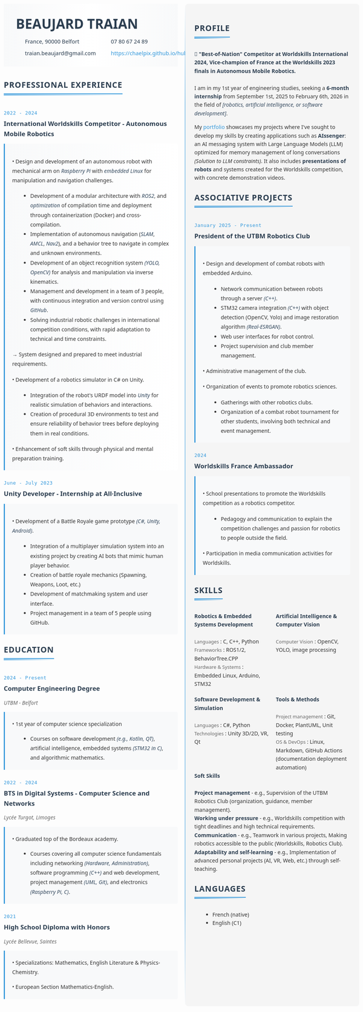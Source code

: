 # CV - Traïan Beaujard

<div class="container">
<div class="left-column">


<div class="header">
    <div class="profile-container">
        <div class="text-content">
            <h1>BEAUJARD TRAIAN</h1>
            <div class="contact-info">
                <div class="contact-item"><i class="fas fa-map-marker-alt"></i> France, 90000 Belfort</div>
                <div class="contact-item"><i class="fas fa-phone"></i> 07 80 67 24 89</div>
                <div class="contact-item"><i class="fas fa-envelope"></i> traian.beaujard@gmail.com</div>
                <div class="contact-item"><i class="fas fa-globe"></i> <a href="https://chaelpix.github.io/hub/portfolio/">https://chaelpix.github.io/hub/portfolio/</a></div>
            </div>
        </div>
    </div>
</div>


## <span class="section-title">Professional Experience</span>


<div class="date-block">2022 - 2024</div>

### International Worldskills Competitor - Autonomous Mobile Robotics
<div class="experience-item highlight-item">
<!-- <div class="skills-tag">Robotique, C++, C#, Python, ROS, OpenCV, YOLO, Unity, Git</div> -->

• Design and development of an autonomous robot with mechanical arm on *Raspberry Pi* with *embedded Linux* for manipulation and navigation challenges.
- Development of a modular architecture with *ROS2*, and *optimization* of compilation time and deployment through containerization (Docker) and cross-compilation.
- Implementation of autonomous navigation (*SLAM*, *AMCL*, *Nav2*), and a behavior tree to navigate in complex and unknown environments.
- Development of an object recognition system *(YOLO, OpenCV)* for analysis and manipulation via inverse kinematics.
- Management and development in a team of 3 people, with continuous integration and version control using *GitHub*.
- Solving industrial robotic challenges in international competition conditions, with rapid adaptation to technical and time constraints.
  
→ System designed and prepared to meet industrial requirements.

• Development of a robotics simulator in C# on Unity.
- Integration of the robot's URDF model into *Unity* for realistic simulation of behaviors and interactions.
- Creation of procedural 3D environments to test and ensure reliability of behavior trees before deploying them in real conditions.
  
• Enhancement of soft skills through physical and mental preparation training.

</div>

<div class="date-block">June - July 2023</div>

### Unity Developer - Internship at All·Inclusive
<div class="experience-item">
<!-- <div class="skills-tag">C#, Unity, Android, IA, Git</div> -->

• Development of a Battle Royale game prototype *(C#, Unity, Android)*.
- Integration of a multiplayer simulation system into an existing project by creating AI bots that mimic human player behavior.
- Creation of battle royale mechanics (Spawning, Weapons, Loot, etc.)
- Development of matchmaking system and user interface.
- Project management in a team of 5 people using GitHub.
</div>

## <span class="section-title">Education</span>

<div class="date-block">2024 - Present</div>

### Computer Engineering Degree
<div class="subtitle">UTBM - Belfort </div>

<div class="education-item">
• 1st year of computer science specialization

- Courses on software development *(e.g., Kotlin, QT)*, artificial intelligence, embedded systems *(STM32 in C)*, and algorithmic mathematics.
</div>

<div class="date-block">2022 - 2024</div>

### BTS in Digital Systems - Computer Science and Networks
<div class="subtitle">Lycée Turgot, Limoges</div>
<div class="education-item">
• Graduated top of the Bordeaux academy.

- Courses covering all computer science fundamentals including networking *(Hardware, Administration)*, software programming *(C++)* and web development, project management *(UML, Git)*, and electronics *(Raspberry Pi, C)*.
</div>

<div class="date-block">2021</div>

### High School Diploma with Honors
<div class="subtitle">Lycée Bellevue, Saintes</div>
<div class="education-item">
• Specializations: Mathematics, English Literature & Physics-Chemistry.

• European Section Mathematics-English.
</div>

</div>
<div class="right-column">


## <span class="section-title">Profile</span>
            
<strong>🏅 "Best-of-Nation" Competitor at Worldskills International 2024, Vice-champion of France at the Worldskills 2023 finals in Autonomous Mobile Robotics.</strong>
<br><br>
I am in my 1st year of engineering studies, seeking a **6-month internship** from September 1st, 2025 to February 6th, 2026 in the field of *[robotics, artificial intelligence, or software development]*. 
<!-- *[robotics, artificial intelligence or software development]* : I would adapt depending on the company of course, don't think this is the final version -->

My <a href="https://chaelpix.github.io/hub/portfolio/">portfolio</a> showcases my projects where I've sought to develop my skills by creating applications such as
**AIssenger**: an AI messaging system with Large Language Models (LLM) optimized for memory management of long conversations <i>(Solution to LLM constraints)</i>. 
It also includes **presentations of robots** and systems created for the Worldskills competition, with concrete demonstration videos.

## <span class="section-title">Associative Projects</span>

<div class="date-block">January 2025 - Present</div>

### President of the UTBM Robotics Club
<div class="experience-item">

 
• Design and development of combat robots with embedded Arduino.
- Network communication between robots through a server *(C++)*.
- STM32 camera integration *(C++)* with object detection (OpenCV, Yolo) and image restoration algorithm *(Real-ESRGAN)*.
- Web user interfaces for robot control.
- Project supervision and club member management.

• Administrative management of the club.  

• Organization of events to promote robotics sciences.
- Gatherings with other robotics clubs.
- Organization of a combat robot tournament for other students, involving both technical and event management.
</div>

<div class="date-block">2024</div>

### Worldskills France Ambassador

<div class="experience-item">

• School presentations to promote the Worldskills competition as a robotics competitor.
- Pedagogy and communication to explain the competition challenges and passion for robotics to people outside the field.
  
• Participation in media communication activities for Worldskills.

</div>

## <span class="section-title">Skills</span>

<div class="skills-grid">
    <div class="skill-item">
        <strong>Robotics & Embedded Systems Development</strong><br>
        <span class="skill-category">Languages</span> : C, C++, Python<br>
        <span class="skill-category">Frameworks</span> : ROS1/2, BehaviorTree.CPP<br>
        <span class="skill-category">Hardware & Systems</span> : Embedded Linux, Arduino, STM32
    </div>
    <div class="skill-item">
        <strong>Artificial Intelligence & Computer Vision</strong><br>
        <span class="skill-category">Computer Vision</span> : OpenCV, YOLO, image processing
    </div>
    <div class="skill-item">
        <strong>Software Development & Simulation</strong><br>
        <span class="skill-category">Languages</span> : C#, Python<br>
        <span class="skill-category">Technologies</span> : Unity 3D/2D, VR, Qt
    </div>
    <div class="skill-item">
        <strong>Tools & Methods</strong><br>
        <span class="skill-category">Project management</span> : Git, Docker, PlantUML, Unit testing<br>
        <span class="skill-category">OS & DevOps</span> : Linux, Markdown, GitHub Actions (documentation deployment automation)<br>
    </div>

</div>
        <strong>Soft Skills</strong> <br><br>
        <strong>Project management</strong> - e.g., Supervision of the UTBM Robotics Club (organization, guidance, member management).
        <br>
        <strong>Working under pressure</strong> - e.g., Worldskills competition with tight deadlines and high technical requirements.
        <br>
        <strong>Communication</strong> - e.g., Teamwork in various projects, Making robotics accessible to the public (Worldskills, Robotics Club).
        <br>
        <strong>Adaptability and self-learning</strong> - e.g., Implementation of advanced personal projects (AI, VR, Web, etc.) through self-teaching.
        <br>

## <span class="section-title">Languages</span>
- French (native)
- English (C1)

</div>
</div>

<style>
body > h1:first-of-type {
    display: none;
}

body {
    font-family: 'Segoe UI', Roboto, Oxygen, Ubuntu, sans-serif;
    line-height: 1.6;
    color: #333;
    max-width: 100%; /* Changed from 1200px to use full width */
    margin: 0 auto;
    padding: 10px; /* Reduced padding */
}

.header {
    margin-bottom: 2rem;
    padding: 0;
    background: linear-gradient(to right, #f8f9fa, #ffffff, #f8f9fa);
}

.profile-container {
    max-width: 1000px;
    margin: 0 auto;
    display: flex;
    justify-content: flex-start;
    align-items: stretch;
    gap: 0;
}

.text-content {
    flex: 1;
    padding: 1.5rem 2rem;
}

.profile-image {
    width: 120px;
    height: auto;
    border: 1px solid #000;
    object-fit: cover;
    margin: 0;
}

.contact-info {
    display: grid;
    grid-template-columns: repeat(2, 1fr);
    gap: 0.5rem 2rem;
    margin-top: 0.5rem;
    padding-left: 1rem;
}

.contact-item {
    display: flex;
    align-items: center;
    gap: 0.5rem;
    color: #2c3e50;
    font-size: 0.9rem;
}

.container {
    display: flex;
    gap: 20px; /* Reduced gap to save space */
    position: relative;
    width: 100%; /* Ensure container takes full width */
}

.left-column, .right-column {
    width: calc(50% - 10px); /* Each column takes exactly 50% minus half the gap */
    position: relative;
}

.right-column {
    background-color: rgb(245, 245, 245);  
    padding: 1.5rem;
    border-radius: 8px;
    max-width: none; /* Removed max-width constraint */
}

.left-column::after {
    content: '';
    position: absolute;
    top: 0;
    right: -20px;
    width: 1px;
    height: 100%;
    background: linear-gradient(to bottom, 
        transparent,
        #3498db 10%,
        #3498db 90%,
        transparent
    );
}

.section-title {
    color: #2c3e50;
    border-bottom: 2px solid #3498db;
    padding-bottom: 5px;
    text-transform: uppercase;
    letter-spacing: 1px;
    font-weight: 600;
    position: relative;
    display: inline-block;
    margin-bottom: 1rem;
}

.section-title::after {
    content: '';
    position: absolute;
    bottom: -5px;
    left: 0;
    width: 100%;
    height: 2px;
    background: linear-gradient(to right, #3498db, transparent);
}

h1 {
    font-size: 2.2rem;
    margin: 0;
    color: #2c3e50;
    text-align: left;
}

h2 {
    color: #2c3e50;
    margin-top: 1.5rem;
}

h3 {
    color: #2c3e50;
    margin: 0.3rem 0 0.8rem 0;
    font-size: 1.2em;
    font-weight: 600;
}

.experience-item, .education-item {
    background: #f8f9fa;
    padding: 1.2rem;
    border-left: 3px solid #3498db;
    margin: 0.5rem 0 1.2rem 0;
    border-radius: 0 4px 4px 0;
    line-height: 1.8;
}

.experience-item > *, .education-item > * {
    margin-bottom: 1rem;
}

.experience-item > *:last-child, .education-item > *:last-child {
    margin-bottom: 0;
}

ul, ol {
    margin-left: 1.5rem;
}

a {
    color: #3498db;
    text-decoration: none;
}

a:hover {
    text-decoration: underline;
}

.contact-info span {
    padding: 0 10px;
}

.date-block {
    font-family: 'Roboto Mono', monospace;
    color: #3498db;
    font-size: 0.9em;
    margin-top: 1.5rem;
    font-weight: 500;
    letter-spacing: 0.5px;
}

.highlight-item {
    border-left: 4px solidrgb(244, 223, 0);
    background: linear-gradient(to right, #f8f9fa, #ffffff);
}

.skills-tag {
    font-family: 'Roboto Mono', monospace;
    font-size: 0.8em;
    color: #666;
    margin-bottom: 1rem;
    padding-bottom: 0.5rem;
    border-bottom: 1px dashed #ddd;
}

.subtitle {
    font-style: italic;
    color: #666;
    margin-bottom: 0.8rem;
}

strong {
    color: #2c3e50;
    font-weight: 600;
}

em {
    color: #34495e;
    font-style: italic;
    font-weight: 500;

}

@media print {
    body {
        font-size: 11pt;
    }
    
    .container {
        gap: 20px;
    }
    
    .experience-item, .education-item {
        padding: 0.5rem;
    }

    .header {
        padding: 1rem;
    }
    
    .profile-image {
        width: 50px;
        height: 50px;
    }
    
    .contact-info {
        font-size: 9pt;
        gap: 0.3rem 1rem;
    }
    
    h1 {
        font-size: 1.8rem;
    }

    .skills-columns {
        gap: 1rem;
    }
}

.skill-category {
    font-weight: 500;
    color: #666;
    font-size: 0.9em;
}

.skills-grid {
    display: grid;
    grid-template-columns: repeat(2, 1fr);
    gap: 1.2rem;
}

.skill-item {
}

.skill-item strong {
    display: block;
    color: #2c3e50;
}

</style>

<link rel="stylesheet" href="https://cdnjs.cloudflare.com/ajax/libs/font-awesome/5.15.4/css/all.min.css">
<link href="https://fonts.googleapis.com/css2?family=Roboto+Mono:wght@400;500&display=swap" rel="stylesheet">
